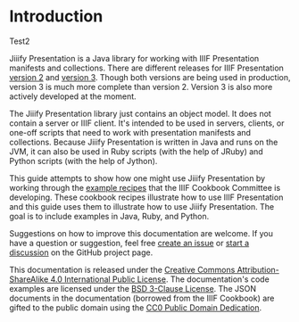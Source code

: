 # Introduction

Test2

Jiiify Presentation is a Java library for working with IIIF Presentation manifests and collections. There are different releases for IIIF Presentation [version 2](https://github.com/ksclarke/jiiify-presentation/tree/v2) and [version 3](https://github.com/ksclarke/jiiify-presentation/tree/v3). Though both versions are being used in production, version 3 is much more complete than version 2. Version 3 is also more actively developed at the moment.

The Jiiify Presentation library just contains an object model. It does not contain a server or IIIF client. It's intended to be used in servers, clients, or one-off scripts that need to work with presentation manifests and collections. Because Jiiify Presentation is written in Java and runs on the JVM, it can also be used in Ruby scripts \(with the help of JRuby\) and Python scripts \(with the help of Jython\).

This guide attempts to show how one might use Jiiify Presentation by working through the [example recipes](https://iiif.io/api/cookbook/) that the IIIF Cookbook Committee is developing. These cookbook recipes illustrate how to use IIIF Presentation and this guide uses them to illustrate how to use Jiiify Presentation. The goal is to include examples in Java, Ruby, and Python.

Suggestions on how to improve this documentation are welcome. If you have a question or suggestion, feel free [create an issue](https://github.com/ksclarke/jiiify-presentation/issues) or [start a discussion](https://github.com/ksclarke/jiiify-presentation/discussions) on the GitHub project page.

This documentation is released under the [Creative Commons Attribution-ShareAlike 4.0 International Public License](https://creativecommons.org/licenses/by-sa/4.0/legalcode). The documentation's code examples are licensed under the [BSD 3-Clause License](https://opensource.org/licenses/BSD-3-Clause). The JSON documents in the documentation \(borrowed from the IIIF Cookbook\) are gifted to the public domain using the [CC0 Public Domain Dedication](https://creativecommons.org/publicdomain/zero/1.0/).

